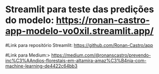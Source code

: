 # Streamlit para teste das predições do modelo: https://ronan-castro-app-modelo-vo0xil.streamlit.app/

#Link para repositório Streamlit: https://github.com/Ronan-Castro/app

#Link para Medium:> https://medium.com/@ronanscastro/prevendo-inc%C3%AAndios-florestais-em-altamira-amaz%C3%B4nia-com-machine-learning-de4422c64bb3
